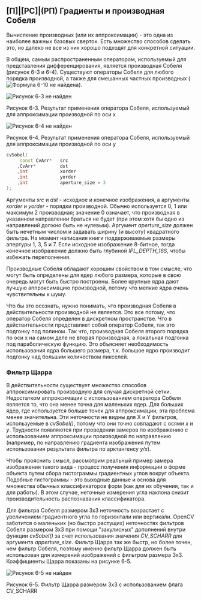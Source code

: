 ## [П]|[РС]|(РП) Градиенты и производная Собеля

Вычисление производных (или их аппроксимации) - это одна из наиболее важных базовых сверток. Есть множество способов сделать это, но далеко не все из них хорошо подходят для конкретной ситуации. 

В общем, самым распространенным оператором, используемый для представления дифференцирования, является производная Собеля (рисунок 6-3 и 6-4). Существуют операторы Собеля для любого порядка производной, а также для смешанных частных производных (![Формула 6-10 не найдена](Images/Frml_6_10.jpg)).

![Рисунок 6-3 не найден](Images/Pic_6_3.jpg)

Рисунок 6-3. Результат применения оператора Собеля, используемый для аппроксимации производной по оси x

![Рисунок 6-4 не найден](Images/Pic_6_4.jpg)

Рисунок 6-4. Результат применения оператора Собеля, используемый для аппроксимации производной по оси y

```cpp
cvSobel(
     const CvArr*   src
    ,CvArr*         dst
    ,int            xorder
    ,int            yorder
    ,int            aperture_size = 3
);
```

Аргументы *src* и *dst* - исходное и конечное изображения, а аргументы *xorder* и *yorder* - порядки производной. Обычно используется 0, 1 или максимум 2 производная; значение 0 означает, что производная в указанном направлении браться не будет (при этом хотя бы одно из направлений должно быть не нулевым). Аргумент *aperture_size* должен быть нечетным числом и задавать ширину (и высоту) квадратного фильтра. На момент написания книги поддерживаемые размеры апертуры 1, 3, 5 и 7. Если исходное изображение 8-битное, тогда конечное изображение должно быть глубиной *IPL_DEPTH_16S*, чтобы избежать переполнения.

Производные Собеля обладают хорошим свойством в том смысле, что могут быть определены для ядер любого размера, которые в свою очередь могут быть быстро построены. Более крупные ядра дают лучшую аппроксимацию производной, потому что мелкие ядра очень чувствительны к шуму. 

Что бы это осознать, нужно понимать, что производная Собеля в действительности производной не является. Это все потому, что оператор Собеля определен в дискретном пространстве. Что в действительности представляет собой оператор Собеля, так это подгонку под полином. Так что, производная Собеля второго порядка по оси x на самом деле не вторая производная, а локальная подгонка под параболическую функцию. Это объясняет необходимость использования ядра большего размера, т.к. большое ядро производит подгонку над большим количеством пикселей. 


### Фильтр Щарра

В действительности существует множество способов аппроксимировать производную для случая дискретной сетки. Недостатком аппроксимации с использованием оператора Собеля является то, что она менее точна для маленьких ядер. Для больших ядер, где используется больше точек для аппроксимации, эта проблема менее значительна. Эти неточности не видны для X и Y фильтров, используемые в *cvSobel()*, потому что они точно совпадают с осями *x* и *y*. Трудности появляются при проведении замеров по изображению с использованием аппроксимации производной по направлению (например, по направлению градиента изображения путем использования результата фильтра по арктангенсу *y/x*). 

Чтобы прояснить смысл, рассмотрим реальный пример замера изображения такого вида - процесс получения информации о форме объекта путем сбора гистограммы градиентных углов вокруг объекта. Подобные гистограммы - это выходные данные и основа для множества обычных классификаторов форм (как для их обучения, так и для работы). В этом случае, неточные измерения угла наклона снизит производительность распознавания классификатора.

Для фильтра Собеля размером 3x3 неточность возрастает с увеличением градиентного угла по горизонтали или вертикали. OpenCV заботится о маленьких (но быстро растущих) неточностях фильтров Собеля размером 3x3 при помощи "закулисных" дополнений внутри функции *cvSobel()* за счет использования значения *CV_SCHARR* для аргумента *apperture_size*. Фильтр Щарра так же быстр, но более точен, чем фильтр Собеля, поэтому именно фильтр Щарра должен быть использован для измерений изображений с фильтром размера 3x3. Коэффициенты Щарра показаны на рисунке 6-5. 

![Рисунок 6-5 не найден](Images/Pic_6_5.jpg)

Рисунок 6-5. Фильтр Щарра размером 3x3 с использованием флага CV_SCHARR


